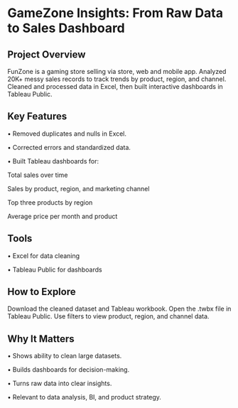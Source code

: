 # GameZone Insights: From Raw Data to Sales Dashboard

## Project Overview
FunZone is a gaming store selling via store, web and mobile app.
Analyzed 20K+ messy sales records to track trends by product, region, and channel.
Cleaned and processed data in Excel, then built interactive dashboards in Tableau Public.

## Key Features

• Removed duplicates and nulls in Excel.

• Corrected errors and standardized data.

• Built Tableau dashboards for:

Total sales over time

Sales by product, region, and marketing channel

Top three products by region

Average price per month and product

## Tools

• Excel for data cleaning

• Tableau Public for dashboards

## How to Explore
Download the cleaned dataset and Tableau workbook.
Open the .twbx file in Tableau Public.
Use filters to view product, region, and channel data.

## Why It Matters

• Shows ability to clean large datasets.

• Builds dashboards for decision-making.

• Turns raw data into clear insights.

• Relevant to data analysis, BI, and product strategy.
